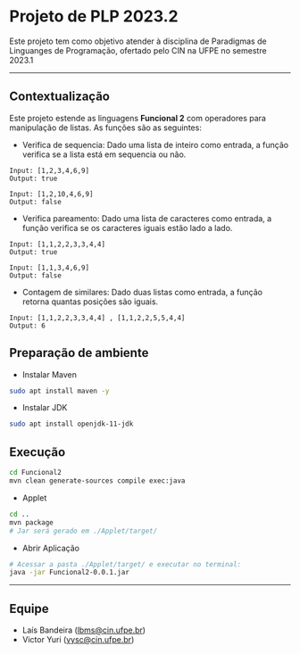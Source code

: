 # Projeto de PLP 2023.2
Este projeto tem como objetivo atender à disciplina de Paradigmas de Linguanges de Programação, ofertado pelo CIN na UFPE no semestre 2023.1
***

## Contextualização
Este projeto estende as linguagens **Funcional 2** com operadores para manipulação de listas. As funções são as seguintes:
- Verifica de sequencia: Dado uma lista de inteiro como entrada, a função verifica se a lista está em sequencia ou não.
```
Input: [1,2,3,4,6,9]
Output: true

Input: [1,2,10,4,6,9]
Output: false
```

- Verifica pareamento: Dado uma lista de caracteres como entrada, a função verifica se os caracteres iguais estão lado a lado.
```
Input: [1,1,2,2,3,3,4,4]
Output: true

Input: [1,1,3,4,6,9]
Output: false
```

- Contagem de similares: Dado duas listas como entrada, a função retorna quantas posições são iguais.
```
Input: [1,1,2,2,3,3,4,4] , [1,1,2,2,5,5,4,4]
Output: 6
```
## Preparação de ambiente

* Instalar Maven

```bash
sudo apt install maven -y
```

* Instalar JDK

```bash
sudo apt install openjdk-11-jdk
```

## Execução

```bash
cd Funcional2
mvn clean generate-sources compile exec:java
```

* Applet

```bash
cd ..
mvn package
# Jar será gerado em ./Applet/target/
```

* Abrir Aplicação

```bash
# Acessar a pasta ./Applet/target/ e executar no terminal:
java -jar Funcional2-0.0.1.jar
```


***
## Equipe

- Laís Bandeira (lbms@cin.ufpe.br)
- Victor Yuri (vysc@cin.ufpe.br)